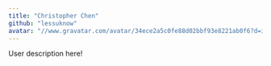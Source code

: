 ```yaml
---
title: "Christopher Chen"
github: "lessuknow"
avatar: "//www.gravatar.com/avatar/34ece2a5c0fe88d02bbf93e8221ab0f6?d=identicon"
---
```


User description here!
